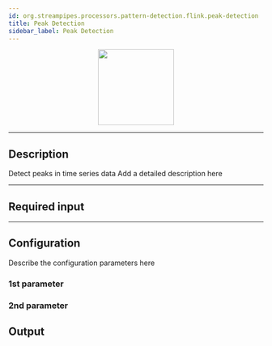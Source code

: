 ```yaml
---
id: org.streampipes.processors.pattern-detection.flink.peak-detection
title: Peak Detection
sidebar_label: Peak Detection
---
```




<p align="center"> 
    <img src="/docs/img/pipeline-elements/org.streampipes.processors.pattern-detection.flink.peak-detection/icon.png" width="150px;" class="pe-image-documentation"/>
</p>

***

## Description

Detect peaks in time series data
Add a detailed description here

***

## Required input


***

## Configuration

Describe the configuration parameters here

### 1st parameter


### 2nd parameter

## Output